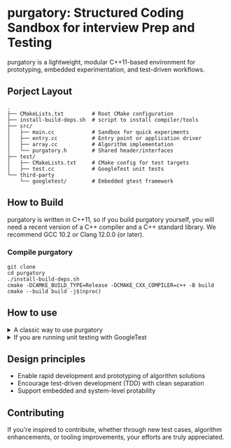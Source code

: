# purgatory: Structured Coding Sandbox for interview Prep and Testing

purgatory is a lightweight, modular C++11-based environment for prototyping, embedded experimentation, and test-driven workflows.

## Porject Layout

```shell
.
├── CMakeLists.txt         # Root CMake configuration
├── install-build-deps.sh  # script to install compiler/tools
├── src/
│   ├── main.cc            # Sandbox for quick experiments 
│   ├── entry.cc           # Entry point or application driver
│   ├── array.cc           # Algorithm implementation
│   └── purgatory.h        # Shared header/interfaces
├── test/
│   ├── CMakeLists.txt     # CMake config for test targets
│   ├── test.cc            # GoogleTest unit tests
└── third-party
    └── googletest/        # Embedded gtest framework
```

## How to Build

purgatory is written in C++11, so if you build purgatory yourself, you will need a recent version of a C++ compiler and a C++ standard library. We recommend GCC 10.2 or Clang 12.0.0 (or later).

### Compile purgatory

```shell
git clone
cd purgatory
./install-build-deps.sh
cmake -DCAMKE_BUILD_TYPE=Release -DCMAKE_CXX_COMPILER=c++ -B build
cmake --build build -j$(nproc)
```

## How to use

<details><summary>A classic way to use purgatory</summary>

If you can specify new algorithms for testing by editing src/main.cc, use print statements or assertions to validate logic quickly before formalizing tests.

</details>

<details><summary>If you are running unit testing with GoogleTest</summary>

purgatory uses GoogleTest for reliable, isolated testing.

```shell
cmake -DCAMKE_BUILD_TYPE=Release -DCMAKE_CXX_COMPILER=c++ -DBUILD_TESTING=ON -B build
cmake --build build -j$(nproc)
cd build
ctest --output-on-failure -j$(nproc)
```
To add new test cases, edit test/test.cc. All tests should assert correctness, edge cases, and maintainability. 

</details>

## Design principles

- Enable rapid development and prototyping of algorithm solutions
- Encourage test-driven development (TDD) with clean separation
- Support embedded and system-level protability

## Contributing

If you're inspired to contribute, whether through new test cases, algorithm enhancements, or tooling improvements, your efforts are truly appreciated.
